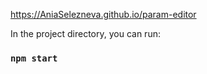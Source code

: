 https://AniaSelezneva.github.io/param-editor

In the project directory, you can run:

### `npm start`
